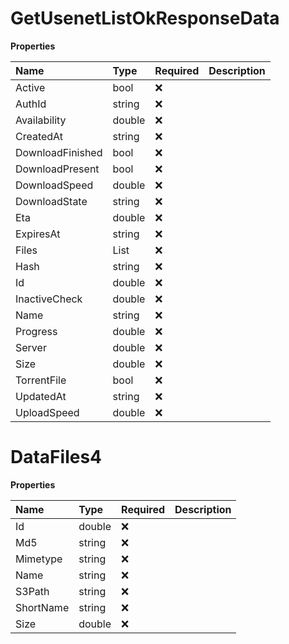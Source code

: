 # GetUsenetListOkResponseData

**Properties**

| Name             | Type             | Required | Description |
| :--------------- | :--------------- | :------- | :---------- |
| Active           | bool             | ❌       |             |
| AuthId           | string           | ❌       |             |
| Availability     | double           | ❌       |             |
| CreatedAt        | string           | ❌       |             |
| DownloadFinished | bool             | ❌       |             |
| DownloadPresent  | bool             | ❌       |             |
| DownloadSpeed    | double           | ❌       |             |
| DownloadState    | string           | ❌       |             |
| Eta              | double           | ❌       |             |
| ExpiresAt        | string           | ❌       |             |
| Files            | List<DataFiles4> | ❌       |             |
| Hash             | string           | ❌       |             |
| Id               | double           | ❌       |             |
| InactiveCheck    | double           | ❌       |             |
| Name             | string           | ❌       |             |
| Progress         | double           | ❌       |             |
| Server           | double           | ❌       |             |
| Size             | double           | ❌       |             |
| TorrentFile      | bool             | ❌       |             |
| UpdatedAt        | string           | ❌       |             |
| UploadSpeed      | double           | ❌       |             |

# DataFiles4

**Properties**

| Name      | Type   | Required | Description |
| :-------- | :----- | :------- | :---------- |
| Id        | double | ❌       |             |
| Md5       | string | ❌       |             |
| Mimetype  | string | ❌       |             |
| Name      | string | ❌       |             |
| S3Path    | string | ❌       |             |
| ShortName | string | ❌       |             |
| Size      | double | ❌       |             |
